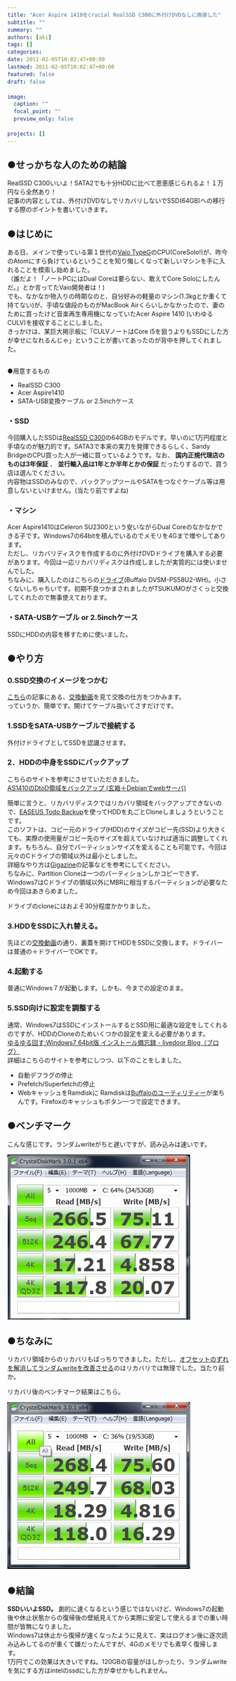```yaml
---
title: "Acer Aspire 1410をcrucial RealSSD C300に外付けDVDなしに換装した"
subtitle: ""
summary: ""
authors: [aki]
tags: []
categories: 
date: 2011-02-05T10:02:47+00:00
lastmod: 2011-02-05T10:02:47+00:00
featured: false
draft: false

image:
  caption: ""
  focal_point: ""
  preview_only: false

projects: []
---
```

## ●せっかちな人のための結論
RealSSD C300いいよ！SATA2でも十分HDDに比べて恩恵感じられるよ！１万円なら全然あり！  
記事の内容としては、外付けDVDなしでリカバリしないでSSD(64GB)への移行する際のポイントを書いていきます。
## ●はじめに
ある日、メインで使っている第１世代の[Vaio TypeG](http://www.vaio.sony.co.jp/Products/G1/lineup.html)のCPU(CoreSolo!)が、昨今のAtomにすら負けているということを知り悔しくなって新しいマシンを手に入れることを模索し始めました。  
（誰だよ！「ノートPCにはDual Coreは要らない、敢えてCore Soloにしたんだ。」とか言ってたVaio開発者は！)  
でも、なかなか物入りの時期なのと、自分好みの軽量のマシン(1.3kgとか重くて持てない)が、手頃な値段のものがMacBook Airくらいしかなかったので、妻のために買ったけど音楽再生専用機になっていたAcer Aspire 1410 (いわゆるCULV)を接収することにしました。  
きっかけは、某巨大掲示板に「CULVノートはCore i5を狙うよりもSSDにした方が幸せになれるんじゃ」ということが書いてあったのが背中を押してくれました。
## 

●用意するもの

- RealSSD C300
- Acer Aspire1410
- SATA-USB変換ケーブル or 2.5inchケース

### ・SSD
今回購入したSSDは[RealSSD C300](http://kakaku.com/item/K0000123893/)の64GBのモデルです。早いのに1万円程度と手頃なのが魅力的です。SATA3で本来の実力を発揮できるらしく、Sandy BridgeのCPU買った人が一緒に買っているようです。なお、 **国内正規代理店のものは3年保証** 、 **並行輸入品は1年とか半年とかの保証** だったりするので、買う店は選んでください。  
内容物はSSDのみなので、バックアップツールやSATAをつなぐケーブル等は用意しないといけません。(当たり前ですよね)
### ・マシン
Acer Aspire1410はCeleron SU2300という安いながらDual Coreのなかなかできる子です。Windows7の64bitを積んでいるのでメモリを4Gまで増やしてあります。  
ただし、リカバリディスクを作成するのに外付けDVDドライブを購入する必要があります。今回は一応リカバリディスクは作成しましたが実質的には使いませんでした。  
ちなみに、購入したのはこちらの[ドライブ](http://kakaku.com/item/K0000049455/)(Buffalo DVSM-PS58U2-WH)。小さくないしちゃちいです。初期不良つかまされましたがTSUKUMOがさくっと交換してくれたので無事使えております。
### ・SATA-USBケーブル or 2.5inchケース
SSDにHDDの内容を移すために使いました。
## ●やり方

### 0.SSD交換のイメージをつかむ
[こちら](http://project-r.org/cgi-bin/diarypro/diary.cgi?date=20091025)の記事にある、[交換動画](http://www.twitvid.com/05C06)を見て交換の仕方をつかみます。  
っていうか、簡単です。開けてケーブル抜いてさすだけです。
### 1.SSDをSATA-USBケーブルで接続する
外付けドライブとしてSSDを認識させます。
### 2．HDDの中身をSSDにバックアップ
こちらのサイトを参考にさせていただきました。  
[AS1410のDtoD領域をバックアップ (玄箱＋Debianでwebサーバ)](http://www23.atpages.jp/ttomblog/2010/01/as1410.html)

簡単に言うと、リカバリディスクではリカバリ領域をバックアップできないので、[EASEUS Todo Backup](http://www.todo-backup.com/)を使ってHDDを丸ごとCloneしましょうということです。  
このソフトは、コピー元のドライブ(HDD)のサイズがコピー先(SSD)より大きくても、実際の使用量がコピー先のサイズを超えていなければ適当に調整してくれます。もちろん、自分でパーティションサイズを変えることも可能です。今回は元々のCドライブの領域以外は最小としました。  
詳細なやり方は[Gigazine](http://gigazine.net/news/20090811_easeus_todo_backup/)の記事などを参考にしてください。  
ちなみに、Partition Cloneは一つのパーティションしかコピーできず、Windows7はCドライブの領域以外にMBRに相当するパーティションが必要なため今回はあきらめました。

ドライブのcloneにはおよそ30分程度かかりました。

### 3.HDDをSSDに入れ替える。
先ほどの[交換動画](http://www.twitvid.com/05C06)の通り、裏蓋を開けてHDDをSSDに交換します。ドライバーは普通の＋ドライバーでOKです。
### 4.起動する
普通にWindows７が起動します。しかも、今までの設定のまま。
### 5.SSD向けに設定を調整する
通常、Windows7はSSDにインストールするとSSD用に最適な設定をしてくれるのですが、HDDのCloneのためいくつかの設定を変える必要があります。  
[ゆるゆる回す:Windows7 64bit版 インストール備忘録 - livedoor Blog（ブログ）](http://blog.livedoor.jp/inainao/archives/51327739.html)  
詳細はこちらのサイトを参考にしつつ、以下のことをしました。
- 自動デフラグの停止
- Prefetch/Superfetchの停止
- WebキャッシュをRamdiskに
Ramdiskは[Buffaloのユーティリティー](http://buffalo.jp/download/driver/memory/ramdisk.html)が楽ちんです。Firefoxのキャッシュもボタン一つで設定できます。
## ●ベンチマーク
こんな感じです。ランダムwriteがちと遅いですが、読み込みは速いです。

![](ssd.png)


## ●ちなみに
リカバリ領域からのリカバリもばっちりできました。ただし、[オフセットのずれを解消してランダムwriteを改善させる](http://d.hatena.ne.jp/Lansen/20100724/1279973697)のはリカバリでは無理でした。当たり前か。

リカバリ後のベンチマーク結果はこちら。

![](ssd_recovery.png)

## ●結論
**SSDいいよSSD。** 劇的に速くなるという感じではないけど、Windows7の起動後や休止状態からの復帰後の壁紙見えてから実際に安定して使えるまでの重い時間が皆無になりました。  
Windows7は休止から復帰が速くなったように見えて、実はログオン後に逐次読み込みしてるのが重くて嫌だったんですが、4Gのメモリでも素早く復帰します。  
1万円でこの効果は大きいですね。120GBの容量がほしかったり、ランダムwriteを気にする方はintelのssdにした方が幸せかもしれません。
